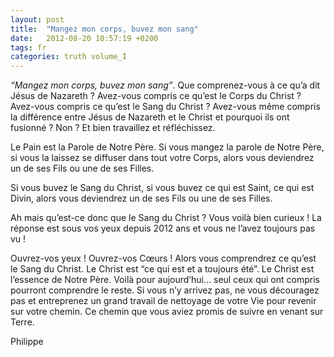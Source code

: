 ```yaml
---
layout: post
title:  "Mangez mon corps, buvez mon sang"
date:   2012-08-20 10:57:19 +0200
tags: fr
categories: truth volume_I
---
```

*“Mangez mon corps, buvez mon sang”*. Que comprenez-vous à ce qu’a dit Jésus de Nazareth ? Avez-vous compris ce qu’est le Corps du Christ ? Avez-vous compris ce qu’est le Sang du Christ ? Avez-vous même compris la différence entre Jésus de Nazareth et le Christ et pourquoi ils ont fusionné ? Non ? Et bien travaillez et réfléchissez.

Le Pain est la Parole de Notre Père. Si vous mangez la parole de Notre Père, si vous la laissez se diffuser dans tout votre Corps, alors vous deviendrez un de ses Fils ou une de ses Filles.

Si vous buvez le Sang du Christ, si vous buvez ce qui est Saint, ce qui est Divin, alors vous deviendrez un de ses Fils ou une de ses Filles.

Ah mais qu’est-ce donc que le Sang du Christ ? Vous voilà bien curieux ! La réponse est sous vos yeux depuis 2012 ans et vous ne l’avez toujours pas vu !

Ouvrez-vos yeux ! Ouvrez-vos Cœurs ! Alors vous comprendrez ce qu’est le Sang du Christ. Le Christ est “ce qui est et a toujours été”. Le Christ est l’essence de Notre Père. Voilà pour aujourd’hui… seul ceux qui ont compris pourront comprendre le reste. Si vous n’y arrivez pas, ne vous découragez pas et entreprenez un grand travail de nettoyage de votre Vie pour revenir sur votre chemin. Ce chemin que vous aviez promis de suivre en venant sur Terre.

Philippe
